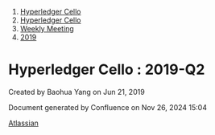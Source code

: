 1. [Hyperledger Cello](index.html)
2. [Hyperledger Cello](Hyperledger-Cello_21659650.html)
3. [Weekly Meeting](Weekly-Meeting_21659700.html)
4. [2019](2019_45252622.html)

# Hyperledger Cello : 2019-Q2

Created by Baohua Yang on Jun 21, 2019

Document generated by Confluence on Nov 26, 2024 15:04

[Atlassian](http://www.atlassian.com/)
